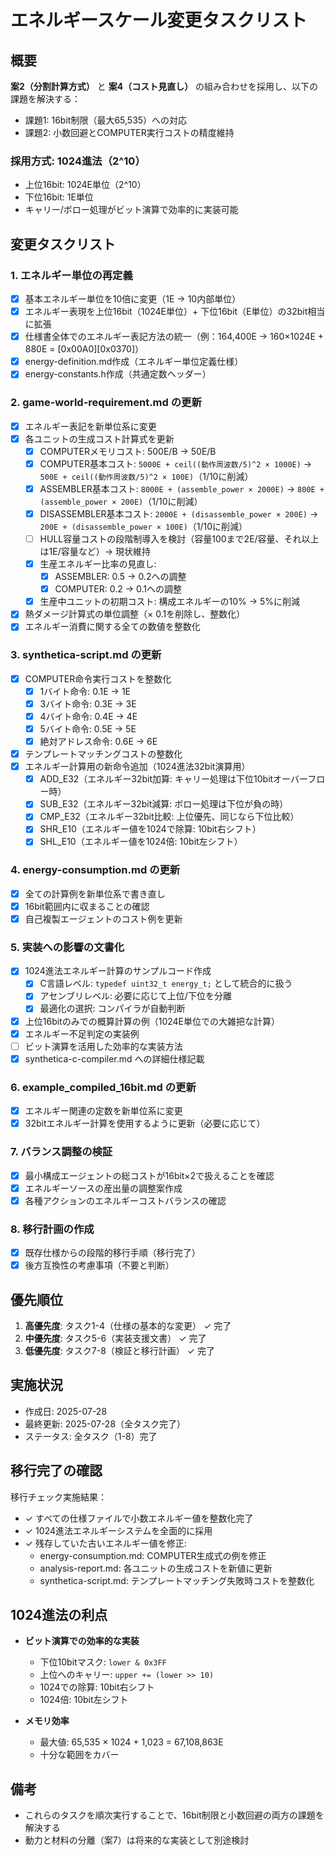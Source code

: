 # エネルギースケール変更タスクリスト

## 概要

**案2（分割計算方式）** と **案4（コスト見直し）** の組み合わせを採用し、以下の課題を解決する：

- 課題1: 16bit制限（最大65,535）への対応
- 課題2: 小数回避とCOMPUTER実行コストの精度維持

### 採用方式: 1024進法（2^10）

- 上位16bit: 1024E単位（2^10）
- 下位16bit: 1E単位
- キャリー/ボロー処理がビット演算で効率的に実装可能

## 変更タスクリスト

### 1. エネルギー単位の再定義

- [x] 基本エネルギー単位を10倍に変更（1E → 10内部単位）
- [x] エネルギー表現を上位16bit（1024E単位）+ 下位16bit（E単位）の32bit相当に拡張
- [x] 仕様書全体でのエネルギー表記方法の統一（例：164,400E → 160×1024E + 880E = [0x00A0][0x0370]）
- [x] energy-definition.md作成（エネルギー単位定義仕様）
- [x] energy-constants.h作成（共通定数ヘッダー）

### 2. game-world-requirement.md の更新

- [x] エネルギー表記を新単位系に変更
- [x] 各ユニットの生成コスト計算式を更新
  - [x] COMPUTERメモリコスト: 500E/B → 50E/B
  - [x] COMPUTER基本コスト: `5000E + ceil((動作周波数/5)^2 × 1000E)` → `500E + ceil((動作周波数/5)^2 × 100E)`（1/10に削減）
  - [x] ASSEMBLER基本コスト: `8000E + (assemble_power × 2000E)` → `800E + (assemble_power × 200E)`（1/10に削減）
  - [x] DISASSEMBLER基本コスト: `2000E + (disassemble_power × 200E)` → `200E + (disassemble_power × 100E)`（1/10に削減）
  - [ ] HULL容量コストの段階制導入を検討（容量100まで2E/容量、それ以上は1E/容量など）→ 現状維持
  - [x] 生産エネルギー比率の見直し:
    - [x] ASSEMBLER: 0.5 → 0.2への調整
    - [x] COMPUTER: 0.2 → 0.1への調整
  - [x] 生産中ユニットの初期コスト: 構成エネルギーの10% → 5%に削減
- [x] 熱ダメージ計算式の単位調整（× 0.1を削除し、整数化）
- [x] エネルギー消費に関する全ての数値を整数化

### 3. synthetica-script.md の更新

- [x] COMPUTER命令実行コストを整数化
  - [x] 1バイト命令: 0.1E → 1E
  - [x] 3バイト命令: 0.3E → 3E
  - [x] 4バイト命令: 0.4E → 4E
  - [x] 5バイト命令: 0.5E → 5E
  - [x] 絶対アドレス命令: 0.6E → 6E
- [x] テンプレートマッチングコストの整数化
- [x] エネルギー計算用の新命令追加（1024進法32bit演算用）
  - [x] ADD_E32（エネルギー32bit加算: キャリー処理は下位10bitオーバーフロー時）
  - [x] SUB_E32（エネルギー32bit減算: ボロー処理は下位が負の時）
  - [x] CMP_E32（エネルギー32bit比較: 上位優先、同じなら下位比較）
  - [x] SHR_E10（エネルギー値を1024で除算: 10bit右シフト）
  - [x] SHL_E10（エネルギー値を1024倍: 10bit左シフト）

### 4. energy-consumption.md の更新

- [x] 全ての計算例を新単位系で書き直し
- [x] 16bit範囲内に収まることの確認
- [x] 自己複製エージェントのコスト例を更新

### 5. 実装への影響の文書化

- [x] 1024進法エネルギー計算のサンプルコード作成
  - [x] C言語レベル: `typedef uint32_t energy_t;` として統合的に扱う
  - [x] アセンブリレベル: 必要に応じて上位/下位を分離
  - [x] 最適化の選択: コンパイラが自動判断
- [x] 上位16bitのみでの概算計算の例（1024E単位での大雑把な計算）
- [x] エネルギー不足判定の実装例
- [ ] ビット演算を活用した効率的な実装方法
- [x] synthetica-c-compiler.md への詳細仕様記載

### 6. example_compiled_16bit.md の更新

- [x] エネルギー関連の定数を新単位系に変更
- [x] 32bitエネルギー計算を使用するように更新（必要に応じて）

### 7. バランス調整の検証

- [x] 最小構成エージェントの総コストが16bit×2で扱えることを確認
- [x] エネルギーソースの産出量の調整案作成
- [x] 各種アクションのエネルギーコストバランスの確認

### 8. 移行計画の作成

- [x] 既存仕様からの段階的移行手順（移行完了）
- [x] 後方互換性の考慮事項（不要と判断）

## 優先順位

1. **高優先度**: タスク1-4（仕様の基本的な変更） ✓ 完了
2. **中優先度**: タスク5-6（実装支援文書） ✓ 完了
3. **低優先度**: タスク7-8（検証と移行計画） ✓ 完了

## 実施状況

- 作成日: 2025-07-28
- 最終更新: 2025-07-28（全タスク完了）
- ステータス: 全タスク（1-8）完了

## 移行完了の確認

移行チェック実施結果：

- ✓ すべての仕様ファイルで小数エネルギー値を整数化完了
- ✓ 1024進法エネルギーシステムを全面的に採用
- ✓ 残存していた古いエネルギー値を修正:
  - energy-consumption.md: COMPUTER生成式の例を修正
  - analysis-report.md: 各ユニットの生成コストを新値に更新
  - synthetica-script.md: テンプレートマッチング失敗時コストを整数化

## 1024進法の利点

- **ビット演算での効率的な実装**
  - 下位10bitマスク: `lower & 0x3FF`
  - 上位へのキャリー: `upper += (lower >> 10)`
  - 1024での除算: 10bit右シフト
  - 1024倍: 10bit左シフト

- **メモリ効率**
  - 最大値: 65,535 × 1024 + 1,023 = 67,108,863E
  - 十分な範囲をカバー

## 備考

- これらのタスクを順次実行することで、16bit制限と小数回避の両方の課題を解決する
- 動力と材料の分離（案7）は将来的な実装として別途検討
